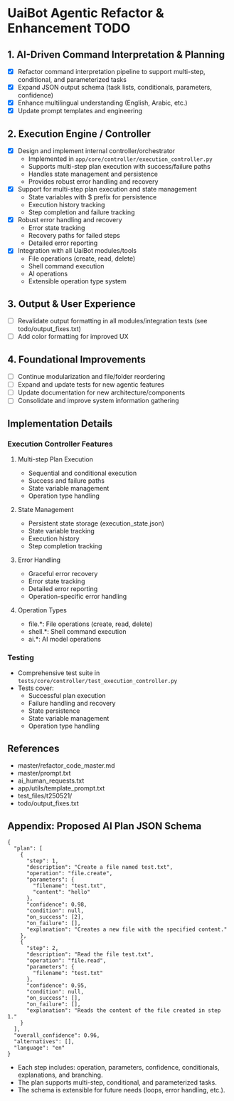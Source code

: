 # UaiBot Agentic Refactor & Enhancement TODO

## 1. AI-Driven Command Interpretation & Planning
- [x] Refactor command interpretation pipeline to support multi-step, conditional, and parameterized tasks
- [x] Expand JSON output schema (task lists, conditionals, parameters, confidence)
- [x] Enhance multilingual understanding (English, Arabic, etc.)
- [x] Update prompt templates and engineering

## 2. Execution Engine / Controller
- [x] Design and implement internal controller/orchestrator
  - Implemented in `app/core/controller/execution_controller.py`
  - Supports multi-step plan execution with success/failure paths
  - Handles state management and persistence
  - Provides robust error handling and recovery
- [x] Support for multi-step plan execution and state management
  - State variables with $ prefix for persistence
  - Execution history tracking
  - Step completion and failure tracking
- [x] Robust error handling and recovery
  - Error state tracking
  - Recovery paths for failed steps
  - Detailed error reporting
- [x] Integration with all UaiBot modules/tools
  - File operations (create, read, delete)
  - Shell command execution
  - AI operations
  - Extensible operation type system

## 3. Output & User Experience
- [ ] Revalidate output formatting in all modules/integration tests (see todo/output_fixes.txt)
- [ ] Add color formatting for improved UX

## 4. Foundational Improvements
- [ ] Continue modularization and file/folder reordering
- [ ] Expand and update tests for new agentic features
- [ ] Update documentation for new architecture/components
- [ ] Consolidate and improve system information gathering

## Implementation Details

### Execution Controller Features
1. Multi-step Plan Execution
   - Sequential and conditional execution
   - Success and failure paths
   - State variable management
   - Operation type handling

2. State Management
   - Persistent state storage (execution_state.json)
   - State variable tracking
   - Execution history
   - Step completion tracking

3. Error Handling
   - Graceful error recovery
   - Error state tracking
   - Detailed error reporting
   - Operation-specific error handling

4. Operation Types
   - file.*: File operations (create, read, delete)
   - shell.*: Shell command execution
   - ai.*: AI model operations

### Testing
- Comprehensive test suite in `tests/core/controller/test_execution_controller.py`
- Tests cover:
  - Successful plan execution
  - Failure handling and recovery
  - State persistence
  - State variable management
  - Operation type handling

## References
- master/refactor_code_master.md
- master/prompt.txt
- ai_human_requests.txt
- app/utils/template_prompt.txt
- test_files/t250521/
- todo/output_fixes.txt

## Appendix: Proposed AI Plan JSON Schema

```
{
  "plan": [
    {
      "step": 1,
      "description": "Create a file named test.txt",
      "operation": "file.create",
      "parameters": {
        "filename": "test.txt",
        "content": "hello"
      },
      "confidence": 0.98,
      "condition": null,
      "on_success": [2],
      "on_failure": [],
      "explanation": "Creates a new file with the specified content."
    },
    {
      "step": 2,
      "description": "Read the file test.txt",
      "operation": "file.read",
      "parameters": {
        "filename": "test.txt"
      },
      "confidence": 0.95,
      "condition": null,
      "on_success": [],
      "on_failure": [],
      "explanation": "Reads the content of the file created in step 1."
    }
  ],
  "overall_confidence": 0.96,
  "alternatives": [],
  "language": "en"
}
```

- Each step includes: operation, parameters, confidence, conditionals, explanations, and branching.
- The plan supports multi-step, conditional, and parameterized tasks.
- The schema is extensible for future needs (loops, error handling, etc.). 